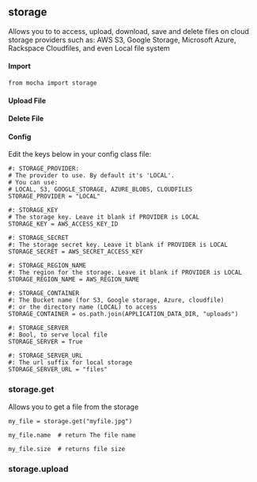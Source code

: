 
## storage

Allows you to to access, upload, download, save and delete files on cloud
storage providers such as: AWS S3, Google Storage, Microsoft Azure,
Rackspace Cloudfiles, and even Local file system

#### Import

    from mocha import storage


#### Upload File


#### Delete File


#### Config

Edit the keys below in your config class file:

    #: STORAGE_PROVIDER:
    # The provider to use. By default it's 'LOCAL'.
    # You can use:
    # LOCAL, S3, GOOGLE_STORAGE, AZURE_BLOBS, CLOUDFILES
    STORAGE_PROVIDER = "LOCAL"

    #: STORAGE_KEY
    # The storage key. Leave it blank if PROVIDER is LOCAL
    STORAGE_KEY = AWS_ACCESS_KEY_ID

    #: STORAGE_SECRET
    #: The storage secret key. Leave it blank if PROVIDER is LOCAL
    STORAGE_SECRET = AWS_SECRET_ACCESS_KEY

    #: STORAGE_REGION_NAME
    #: The region for the storage. Leave it blank if PROVIDER is LOCAL
    STORAGE_REGION_NAME = AWS_REGION_NAME

    #: STORAGE_CONTAINER
    #: The Bucket name (for S3, Google storage, Azure, cloudfile)
    #: or the directory name (LOCAL) to access
    STORAGE_CONTAINER = os.path.join(APPLICATION_DATA_DIR, "uploads")

    #: STORAGE_SERVER
    #: Bool, to serve local file
    STORAGE_SERVER = True

    #: STORAGE_SERVER_URL
    #: The url suffix for local storage
    STORAGE_SERVER_URL = "files"



### storage.get

Allows you to get a file from the storage

    my_file = storage.get("myfile.jpg")

    my_file.name  # return The file name

    my_file.size  # returns file size


### storage.upload
